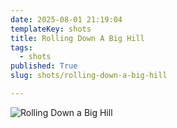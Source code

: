 ```yaml
---
date: 2025-08-01 21:19:04
templateKey: shots
title: Rolling Down A Big Hill
tags:
  - shots
published: True
slug: shots/rolling-down-a-big-hill

---
```


![Rolling Down a Big Hill](https://dropper.wayl.one/api/file/f03f6378-0dca-44fd-8fb3-c4ce8079904d.png)
